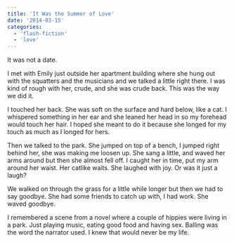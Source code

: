 ```yaml
---
title: 'It Was the Summer of Love'
date: '2014-03-15'
categories:
  - 'flash-fiction'
  - 'love'
---
```


It was not a date.

<!-- truncate -->

I met with Emily just outside her apartment building where she hung out with the
squatters and the musicians and we talked a little right there. I was kind of
rough with her, crude, and she was crude back. This was the way we did it.

I touched her back. She was soft on the surface and hard below, like a cat. I
whispered something in her ear and she leaned her head in so my forehead would
touch her hair. I hoped she meant to do it because she longed for my touch as
much as I longed for hers.

Then we talked to the park. She jumped on top of a bench, I jumped right behind
her, she was making me loosen up. She sang a little, and waved her arms around
but then she almost fell off. I caught her in time, put my arm around her waist.
Her catlike waits. She laughed with joy. Or was it just a laugh?

We walked on through the grass for a little while longer but then we had to say
goodbye. She had some friends to catch up with, I had work. She waved goodbye.

I remembered a scene from a novel where a couple of hippies were living in a
park. Just playing music, eating good food and having sex. Balling was the word
the narrator used. I knew that would never be my life.
